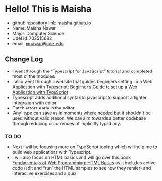 # Hello! This is Maisha
- github repository link: [maisha.github.io](https://github.com/mnawar27/maisha.github.io)
- Name: Maisha Nawar
- Major: Computer Science
- Udel id: 702515682
- email: mnawar@udel.edu
## Change Log
- I went through the “Typescript for JavaScript” tutorial and completed most of the modules.
- I also went through a website that guides beginners setting up a Web Application with Typescript: [Beginner’s Guide to set up a Web Application with TypeScript](https://codeburst.io/a-beginners-guide-to-setting-up-a-web-application-with-typescript-and-express-e1cf8319bc5cl)
- Typescript adds additional syntax to javascript to support a tighter integration with editor.
- Catch errors early in the editor.
- ‘Any’ type can save us in moments where needed but it shouldn't be used without valid reason. We can aim towards a better codebase through reducing occurrences of implicitly typed any.
### TO DO
- Next I will be focusing more on TypeScript tooling which will help me to build web applications with Typescript.
- I will also focus on HTML basics and will go over this book [Fundamentals of Web Programming: HTML Basics](https://runestone.academy/runestone/books/published/webfundamentals/HTML/toctree.html) as it includes active code (edit and “run” the HTML samples to see how they render) and interactive exercises and a quiz.
